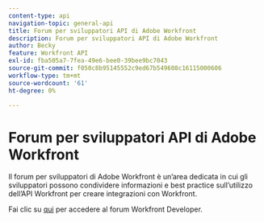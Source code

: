 ```yaml
---
content-type: api
navigation-topic: general-api
title: Forum per sviluppatori API di Adobe Workfront
description: Forum per sviluppatori API di Adobe Workfront
author: Becky
feature: Workfront API
exl-id: fba505a7-7fea-49e6-bee0-39bee9bc7043
source-git-commit: f050c8b95145552c9ed67b549608c16115000606
workflow-type: tm+mt
source-wordcount: '61'
ht-degree: 0%

---
```



# Forum per sviluppatori API di Adobe Workfront

Il forum per sviluppatori di Adobe Workfront è un’area dedicata in cui gli sviluppatori possono condividere informazioni e best practice sull’utilizzo dell’API Workfront per creare integrazioni con Workfront.

Fai clic su [qui](https://one.workfront.com/s/topic/0TO0z000000cdI3GAI/api?tabset-21363=3) per accedere al forum Workfront Developer.
